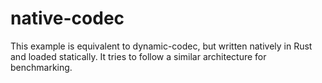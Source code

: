 # native-codec

This example is equivalent to dynamic-codec, but written natively in Rust and
loaded statically. It tries to follow a similar architecture for benchmarking.
